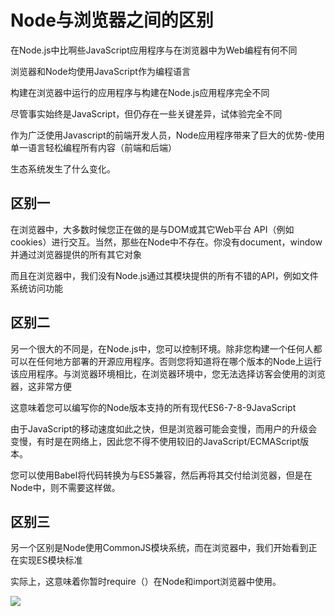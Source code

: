 # Node与浏览器之间的区别

在Node.js中比啊些JavaScript应用程序与在浏览器中为Web编程有何不同

浏览器和Node均使用JavaScript作为编程语言


构建在浏览器中运行的应用程序与构建在Node.js应用程序完全不同

尽管事实始终是JavaScript，但仍存在一些关键差异，试体验完全不同

作为广泛使用Javascript的前端开发人员，Node应用程序带来了巨大的优势-使用单一语言轻松编程所有内容（前端和后端）

生态系统发生了什么变化。

## 区别一
在浏览器中，大多数时候您正在做的是与DOM或其它Web平台 API（例如cookies）进行交互。当然，那些在Node中不存在。你没有document，window并通过浏览器提供的所有其它对象


而且在浏览器中，我们没有Node.js通过其模块提供的所有不错的API，例如文件系统访问功能

## 区别二
另一个很大的不同是，在Node.js中，您可以控制环境。除非您构建一个任何人都可以在任何地方部署的开源应用程序。否则您将知道将在哪个版本的Node上运行该应用程序。与浏览器环境相比，在浏览器环境中，您无法选择访客会使用的浏览器，这非常方便

这意味着您可以编写你的Node版本支持的所有现代ES6-7-8-9JavaScript

由于JavaScript的移动速度如此之快，但是浏览器可能会变慢，而用户的升级会变慢，有时是在网络上，因此您不得不使用较旧的JavaScript/ECMAScript版本。

您可以使用Babel将代码转换为与ES5兼容，然后再将其交付给浏览器，但是在Node中，则不需要这样做。

## 区别三
另一个区别是Node使用CommonJS模块系统，而在浏览器中，我们开始看到正在实现ES模块标准

实际上，这意味着你暂时require（）在Node和import浏览器中使用。

![](https://gcc68.oss-cn-hangzhou.aliyuncs.com/2019-12-27-1_VODaYMxARLv6E1fguKYVKA.png)



